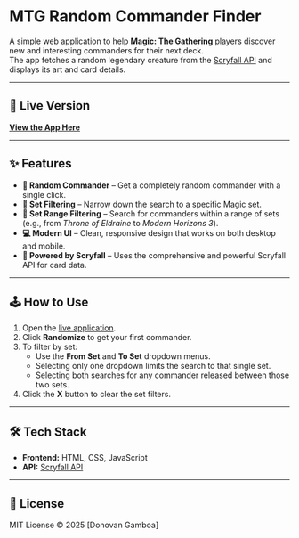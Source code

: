 # MTG Random Commander Finder

A simple web application to help **Magic: The Gathering** players discover new and interesting commanders for their next deck.  
The app fetches a random legendary creature from the [Scryfall API](https://scryfall.com/docs/api) and displays its art and card details.

---

## 🚀 Live Version
[**View the App Here**](https://donovan-gamboa.github.io/mtg-random-commander-finder/)  

---

## ✨ Features
- **🎲 Random Commander** – Get a completely random commander with a single click.  
- **🎯 Set Filtering** – Narrow down the search to a specific Magic set.  
- **🔄 Set Range Filtering** – Search for commanders within a range of sets (e.g., from *Throne of Eldraine* to *Modern Horizons 3*).  
- **💻 Modern UI** – Clean, responsive design that works on both desktop and mobile.  
- **🧩 Powered by Scryfall** – Uses the comprehensive and powerful Scryfall API for card data.

---

## 🕹️ How to Use
1. Open the [live application](https://donovan-gamboa.github.io/mtg-random-commander-finder/).  
2. Click **Randomize** to get your first commander.  
3. To filter by set:
   - Use the **From Set** and **To Set** dropdown menus.  
   - Selecting only one dropdown limits the search to that single set.  
   - Selecting both searches for any commander released between those two sets.  
4. Click the **X** button to clear the set filters.

---

## 🛠️ Tech Stack
- **Frontend:** HTML, CSS, JavaScript  
- **API:** [Scryfall API](https://scryfall.com/docs/api)

---

## 📜 License
MIT License © 2025 [Donovan Gamboa]
